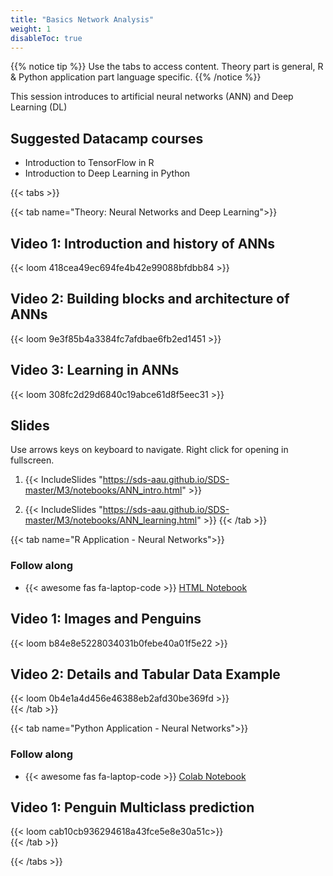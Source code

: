 ```yaml
---
title: "Basics Network Analysis"
weight: 1
disableToc: true
---
```


{{% notice tip %}} Use the tabs to access content. Theory part is general, R & Python application part language specific.
{{% /notice %}}

This session introduces to artificial neural networks (ANN) and Deep Learning (DL)

## Suggested Datacamp courses
* Introduction to TensorFlow in R
* Introduction to Deep Learning in Python


{{< tabs >}}

{{< tab name="Theory: Neural Networks and Deep Learning">}}
  <h2>Video 1: Introduction and history of ANNs</h2>
  {{< loom  418cea49ec694fe4b42e99088bfdbb84 >}}
  
  <h2>Video 2: Building blocks and architecture of ANNs</h2>
  {{< loom  9e3f85b4a3384fc7afdbae6fb2ed1451 >}}
  
  <h2>Video 3: Learning in ANNs</h2>
  {{< loom  308fc2d29d6840c19abce61d8f5eec31 >}}
  
  <h2>Slides</h2>  
  Use arrows keys on keyboard to navigate. Right click for opening in fullscreen.

1. {{< IncludeSlides "https://sds-aau.github.io/SDS-master/M3/notebooks/ANN_intro.html" >}}

2. {{< IncludeSlides "https://sds-aau.github.io/SDS-master/M3/notebooks/ANN_learning.html" >}}
{{< /tab >}}

{{< tab name="R Application - Neural Networks">}}
<div>
   <h3>Follow along</h3>
  <ul>
    <li> {{< awesome fas fa-laptop-code >}} <a href="https://sds-aau.github.io/SDS-master/M3/notebooks/ANN_application_R.nb.html" target="_blank">HTML Notebook</a> </li>
  </ul>

  <h2>Video 1: Images and Penguins</h2>
  {{< loom b84e8e5228034031b0febe40a01f5e22 >}}

  <h2>Video 2: Details and Tabular Data Example</h2>
  {{< loom 0b4e1a4d456e46388eb2afd30be369fd >}}  
</div>
{{< /tab >}}

{{< tab name="Python Application - Neural Networks">}}
<div>
   <h3>Follow along</h3> 
  <ul>
    <li> {{< awesome fas fa-laptop-code >}} <a href="https://nbviewer.jupyter.org/github/SDS-AAU/SDS-master/blob/master/M3/notebooks/M3_ANN_Python_Intro.ipynb" target="_blank">Colab Notebook</a> </li>
  </ul>

  <h2>Video 1: Penguin Multiclass prediction</h2>
  {{< loom cab10cb936294618a43fce5e8e30a51c>}}
</div>
{{< /tab >}}

{{< /tabs >}}

